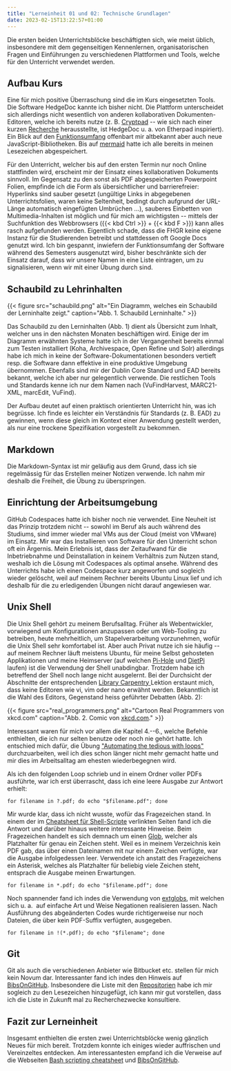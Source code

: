 ```yaml
---
title: "Lerneinheit 01 und 02: Technische Grundlagen"
date: 2023-02-15T13:22:57+01:00
---
```

Die ersten beiden Unterrichtsblöcke beschäftigten sich, wie meist üblich,  insbesondere mit dem gegenseitigen Kennenlernen, organisatorischen Fragen und Einführungen zu verschiedenen Plattformen und Tools, welche für den Unterricht verwendet werden.

## Aufbau Kurs
Eine für mich positive Überraschung sind die im Kurs eingesetzten Tools. Die Software HedgeDoc kannte ich bisher nicht. Die Plattform unterscheidet sich allerdings nicht wesentlich von anderen kollaborativen Dokumenten-Editoren, welche ich bereits nutze (z.  B. [Cryptpad](https://cryptpad.fr) -- wie sich nach einer kurzen [Recherche](https://docs.hedgedoc.org/) herausstellte, ist HedgeDoc u. a. von Etherpad inspiriert). Ein Blick auf den [Funktionsumfang](https://pad.gwdg.de/features) offenbart mir altbekannt aber auch neue JavaScript-Bibliotheken. Bis auf [mermaid](https://mermaid-js.github.io/mermaid/) hatte ich alle bereits in meinen Lesezeichen abgespeichert.

Für den Unterricht, welcher bis auf den ersten Termin nur noch Online stattfinden wird, erscheint mir der Einsatz eines kollaborativen Dokuments sinnvoll. Im Gegensatz zu den sonst als PDF abgespeicherten Powerpoint Folien, empfinde ich die Form als übersichtlicher und barrierefreier: Hyperlinks sind sauber gesetzt (ungültige Links in abgegebenen Unterrichtsfolien, waren keine Seltenheit,  bedingt durch aufgrund der URL-Länge automatisch eingefügten Umbrüchen ...), sauberes Einbetten von Multimedia-Inhalten ist möglich und für mich am wichtigsten -- mittels der Suchfunktion des Webbrowsers ({{< kbd Ctrl >}} + {{< kbd F >}}) kann alles rasch aufgefunden werden. Eigentlich schade, dass die FHGR keine eigene Instanz für die Studierenden betreibt und stattdessen oft Google Docs genutzt wird. Ich bin gespannt, inwiefern der Funktionsumfang der Software während des Semesters ausgenutzt wird, bisher beschränkte sich der Einsatz darauf, dass wir unsere Namen in eine Liste eintragen, um zu signalisieren, wenn wir mit einer Übung durch sind.

## Schaubild zu Lehrinhalten
{{< figure src="schaubild.png" alt="Ein Diagramm, welches ein Schaubild der Lerninhalte zeigt." caption="Abb. 1. Schaubild Lerninhalte." >}}

Das Schaubild zu den Lerninhalten (Abb. 1) dient als Übersicht zum Inhalt, welcher uns in den nächsten Monaten beschäftigen wird. Einige der im Diagramm erwähnten Systeme hatte ich in der Vergangenheit bereits einmal zum Testen installiert (Koha, Archivespace, Open Refine und Solr) allerdings habe ich mich in keine der Software-Dokumentationen besonders vertieft resp. die Software dann effektive in eine produktive Umgebung übernommen. Ebenfalls sind mir der Dublin Core Standard und EAD bereits bekannt, welche ich aber nur gelegentlich verwende. Die restlichen Tools und Standards kenne ich nur dem Namen nach (VuFindHarvest, MARC21-XML, marcEdit, VuFind).

Der Aufbau deutet auf einen praktisch orientierten Unterricht hin, was ich begrüsse. Ich finde es leichter ein Verständnis für Standards (z. B. EAD) zu gewinnen, wenn diese gleich im Kontext einer Anwendung gestellt werden, als nur eine trockene Spezifikation vorgestellt zu bekommen. 

## Markdown
Die Markdown-Syntax ist mir geläufig aus dem Grund, dass ich sie regelmässig für das Erstellen meiner Notizen verwende.  Ich nahm mir deshalb die Freiheit, die Übung zu überspringen.

## Einrichtung der Arbeitsumgebung
GitHub Codespaces hatte ich bisher noch nie verwendet. Eine Neuheit ist das Prinzip trotzdem nicht -- sowohl im Beruf als auch während des Studiums, sind immer wieder mal VMs aus der Cloud (meist von VMware) im Einsatz.  Mir war das Installieren von Software für den Unterricht schon oft ein Ärgernis. Mein Erlebnis ist, dass   der Zeitaufwand für die Inbetriebnahme und Deinstallation in keinem Verhältnis zum Nutzen stand, weshalb ich die Lösung mit Codespaces als optimal ansehe.  Während des Unterrichts habe ich einen Codespace kurz angeworfen und sogleich wieder gelöscht, weil auf meinem Rechner bereits Ubuntu Linux lief und ich deshalb für die zu erledigenden Übungen nicht darauf angewiesen war.

## Unix Shell 
Die Unix Shell gehört zu meinem Berufsalltag. Früher als Webentwickler, vorwiegend um Konfigurationen anzupassen oder um Web-Tooling zu betreiben, heute mehrheitlich, um Stapelverarbeitung vorzunehmen, wofür die Unix Shell sehr komfortabel ist. Aber auch Privat nutze ich sie häufig -- auf meinem Rechner läuft meistens Ubuntu, für meine Selbst gehosteten Applikationen und meine Heimserver (auf welchen [Pi-Hole](https://pi-hole.net/) und [DietPi](https://dietpi.com/) laufen) ist die Verwendung der Shell unabdingbar. Trotzdem habe ich betreffend der Shell noch lange nicht ausgelernt. Bei der Durchsicht der Abschnitte der entsprechenden [Library Carpentry ](https://librarycarpentry.org/lc-shell/) Lektion erstaunt mich, dass keine Editoren wie vi, vim oder nano erwähnt werden. Bekanntlich ist die Wahl des Editors, Gegenstand heiss geführter Debatten (Abb. 2): 

{{< figure src="real_programmers.png" alt="Cartoon Real Programmers von xkcd.com" caption="Abb. 2. Comic  von [xkcd.com](https://xkcd.com/378/)." >}}

Interessant waren für mich vor allem die Kapitel 4.--6., welche Befehle enthielten, die ich nur selten benutze oder noch nie gehört hatte.
 Ich entschied mich dafür, die Übung ["Automating the tedious with loops"](https://librarycarpentry.org/lc-shell/04-loops/index.html) durchzuarbeiten, weil ich dies schon länger nicht mehr gemacht hatte und mir dies im Arbeitsalltag am ehesten wiederbegegnen wird. 

Als ich den folgenden Loop schrieb und in einem Ordner voller PDFs ausführte, war ich erst überrascht, dass ich eine leere Ausgabe zur Antwort erhielt:

 `for filename in ?.pdf; do echo "$filename.pdf"; done`

Mir wurde klar, dass ich nicht wusste, wofür das Fragezeichen stand. In einem der im [Cheatsheet für Shell-Scripte](https://devhints.io/bash) verlinkten Seiten fand ich die Antwort und darüber hinaus weitere interessante Hinweise. Beim Fragezeichen handelt es sich demnach um einen [Glob](http://mywiki.wooledge.org/glob), welcher als Platzhalter für genau ein Zeichen steht. Weil es in meinem Verzeichnis kein PDF gab, das über einen Dateinamen mit nur einem Zeichen verfügte, war die Ausgabe infolgedessen leer. Verwendete ich anstatt des Fragezeichens ein Asterisk, welches als Platzhalter für beliebig viele Zeichen steht, entsprach die Ausgabe meinen Erwartungen.

`for filename in *.pdf; do echo "$filename.pdf"; done`

Noch spannender fand ich indes die Verwendung von [extglobs](http://mywiki.wooledge.org/glob#Options_which_change_globbing_behavior), mit welchen sich u. a.  auf einfache Art und Weise Negationen realisieren lassen. Nach Ausführung des abgeänderten Codes wurde richtigerweise nur noch Dateien, die über kein PDF-Suffix verfügten, ausgegeben.

`for filename in !(*.pdf); do echo "$filename"; done`

## Git
Git als auch die verschiedenen Anbieter wie Bitbucket etc. stellen für mich kein Novum dar. Interessanter fand ich indes den Hinweis auf [BibsOnGitHub](https://github.com/axel-klinger/BibsOnGitHub). Insbesondere die Liste mit den [Repositorien](https://axel-klinger.github.io/BibsOnGitHub/repositories.html) habe ich mir sogleich zu den Lesezeichen hinzugefügt, ich kann mir gut vorstellen, dass ich die Liste in Zukunft mal zu Recherchezwecke konsultiere.

## Fazit zur Lerneinheit
Insgesamt enthielten die ersten zwei Unterrichtsblöcke wenig gänzlich Neues für mich bereit. Trotzdem konnte ich einiges wieder auffrischen und Vereinzeltes entdecken. Am interessantesten empfand ich die Verweise auf die Webseiten [Bash scripting cheatsheet](https://devhints.io/bash) und [BibsOnGitHub](https://github.com/axel-klinger/BibsOnGitHub).